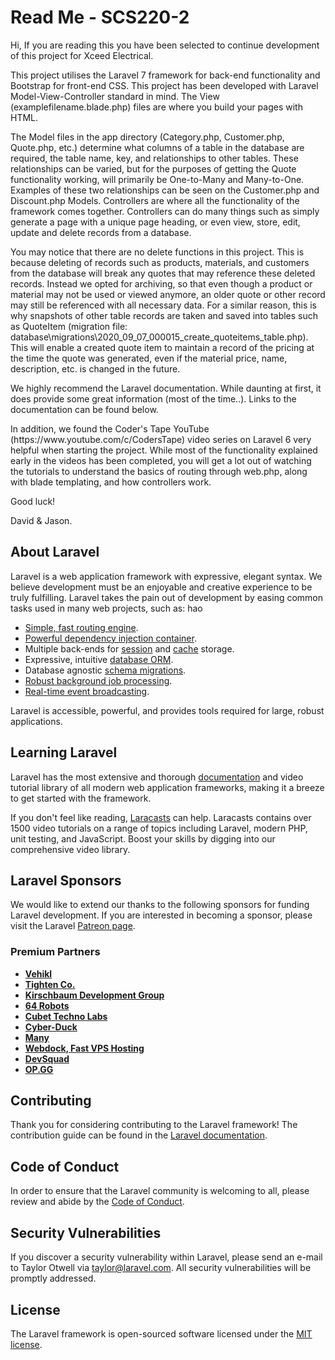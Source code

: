 <h1>Read Me - SCS220-2</h1>
<p>Hi, If you are reading this you have been selected to continue development of this project for Xceed Electrical.</p>
<p>This project utilises the Laravel 7 framework for back-end functionality and Bootstrap for front-end CSS. This project has been developed with Laravel Model-View-Controller standard in mind.
The View (examplefilename.blade.php) files are where you build your pages with HTML.</p>
<p>The Model files in the app directory (Category.php, Customer.php, Quote.php, etc.) determine what columns of a table in the database are required, the table name, key, and relationships to other tables. These relationships can be varied, but for the purposes of getting the Quote functionality working, will primarily be One-to-Many and Many-to-One. Examples of these two relationships can be seen on the Customer.php and Discount.php Models.
Controllers are where all the functionality of the framework comes together. Controllers can do many things such as simply generate a page with a unique page heading, or even view, store, edit, update and delete records from a database.</p>

<p>You may notice that there are no delete functions in this project. This is because deleting of records such as products, materials, and customers from the database will break any quotes that may reference these deleted records. Instead we opted for archiving, so that even though a product or material may not be used or viewed anymore, an older quote or other record may still be referenced with all necessary data. For a similar reason, this is why snapshots of other table records are taken and saved into tables such as QuoteItem (migration file: database\migrations\2020_09_07_000015_create_quoteitems_table.php). This will enable a created quote item to maintain a record of the pricing at the time the quote was generated, even if the material price, name, description, etc. is changed in the future.<p>

<p>We highly recommend the Laravel documentation. While daunting at first, it does provide some great information (most of the time..). Links to the documentation can be found below.</p>

<p>In addition, we found the Coder's Tape YouTube (https://www.youtube.com/c/CodersTape) video series on Laravel 6 very helpful when starting the project. While most of the functionality explained early in the videos has been completed, you will get a lot out of watching the tutorials to understand the basics of routing through web.php, along with blade templating, and how controllers work.</p>

<p>Good luck!</p>

<p>David & Jason.</p>

## About Laravel

Laravel is a web application framework with expressive, elegant syntax. We believe development must be an enjoyable and creative experience to be truly fulfilling. Laravel takes the pain out of development by easing common tasks used in many web projects, such as:
hao
- [Simple, fast routing engine](https://laravel.com/docs/routing).
- [Powerful dependency injection container](https://laravel.com/docs/container).
- Multiple back-ends for [session](https://laravel.com/docs/session) and [cache](https://laravel.com/docs/cache) storage.
- Expressive, intuitive [database ORM](https://laravel.com/docs/eloquent).
- Database agnostic [schema migrations](https://laravel.com/docs/migrations).
- [Robust background job processing](https://laravel.com/docs/queues).
- [Real-time event broadcasting](https://laravel.com/docs/broadcasting).

Laravel is accessible, powerful, and provides tools required for large, robust applications.

## Learning Laravel

Laravel has the most extensive and thorough [documentation](https://laravel.com/docs) and video tutorial library of all modern web application frameworks, making it a breeze to get started with the framework.

If you don't feel like reading, [Laracasts](https://laracasts.com) can help. Laracasts contains over 1500 video tutorials on a range of topics including Laravel, modern PHP, unit testing, and JavaScript. Boost your skills by digging into our comprehensive video library.

## Laravel Sponsors

We would like to extend our thanks to the following sponsors for funding Laravel development. If you are interested in becoming a sponsor, please visit the Laravel [Patreon page](https://patreon.com/taylorotwell).

### Premium Partners

- **[Vehikl](https://vehikl.com/)**
- **[Tighten Co.](https://tighten.co)**
- **[Kirschbaum Development Group](https://kirschbaumdevelopment.com)**
- **[64 Robots](https://64robots.com)**
- **[Cubet Techno Labs](https://cubettech.com)**
- **[Cyber-Duck](https://cyber-duck.co.uk)**
- **[Many](https://www.many.co.uk)**
- **[Webdock, Fast VPS Hosting](https://www.webdock.io/en)**
- **[DevSquad](https://devsquad.com)**
- **[OP.GG](https://op.gg)**

## Contributing

Thank you for considering contributing to the Laravel framework! The contribution guide can be found in the [Laravel documentation](https://laravel.com/docs/contributions).

## Code of Conduct

In order to ensure that the Laravel community is welcoming to all, please review and abide by the [Code of Conduct](https://laravel.com/docs/contributions#code-of-conduct).

## Security Vulnerabilities

If you discover a security vulnerability within Laravel, please send an e-mail to Taylor Otwell via [taylor@laravel.com](mailto:taylor@laravel.com). All security vulnerabilities will be promptly addressed.

## License

The Laravel framework is open-sourced software licensed under the [MIT license](https://opensource.org/licenses/MIT).

